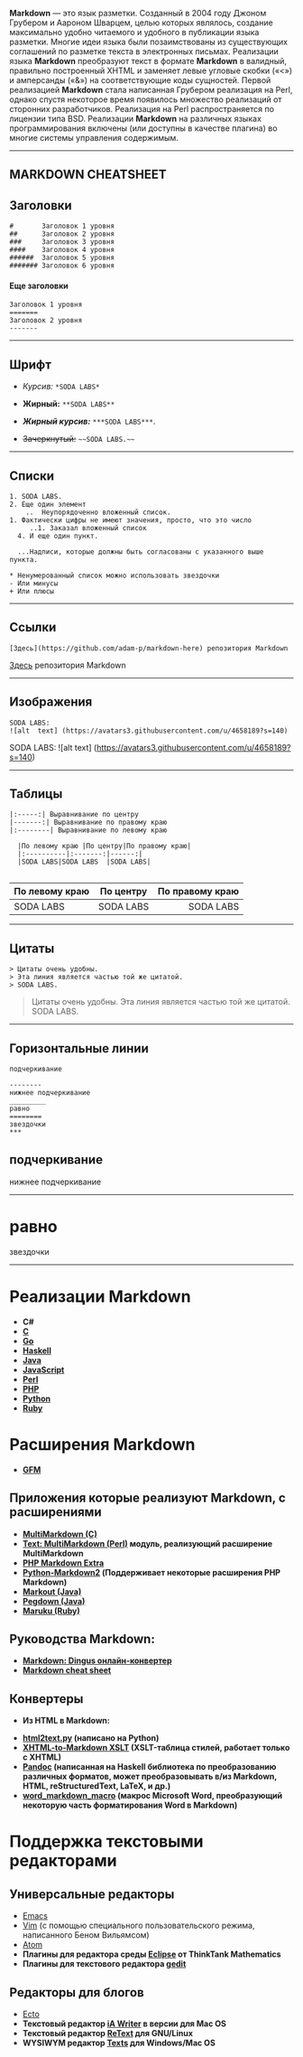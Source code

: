**Markdown** — это язык разметки. Созданный в 2004 году Джоном Грубером и Аароном Шварцем, целью которых являлось, создание максимально удобно читаемого и удобного в публикации языка разметки. Многие идеи языка были позаимствованы из существующих соглашений по разметке текста в электронных письмах. Реализации языка **Markdown** преобразуют текст в формате **Markdown** в валидный, правильно построенный XHTML и заменяет левые угловые скобки («<») и амперсанды («&») на соответствующие коды сущностей. Первой реализацией **Markdown** стала написанная Грубером реализация на Perl, однако спустя некоторое время появилось множество реализаций от сторонних разработчиков. Реализация на Perl распространяется по лицензии типа BSD. Реализации **Markdown** на различных языках программирования включены (или доступны в качестве плагина) во многие системы управления содержимым.

*** 
## **MARKDOWN CHEATSHEET**

## Заголовки

```
#       Заголовок 1 уровня
##      Заголовок 2 уровня
###     Заголовок 3 уровня
####    Заголовок 4 уровня
######  Заголовок 5 уровня
####### Заголовок 6 уровня
```

#### Еще заголовки

```
Заголовок 1 уровня
=======
Заголовок 2 уровня
-------
```

_____________

## Шрифт

- *Курсив:* `*SODA LABS*`

- **Жирный:** `**SODA LABS**` 

- ***Жирный курсив:*** `***SODA LABS***`.

- ~~Зачеркнутый:~~  `~~SODA LABS.~~`

_______________

## Списки

```
1. SODA LABS.
2. Еще один элемент
    ..  Неупорядоченно вложенный список.
1. Фактически цифры не имеют значения, просто, что это число
     ..1. Заказал вложенный список
  4. И еще один пункт.

  ...Надписи, которые должны быть согласованы с указанного выше пункта.

* Ненумерованный список можно использовать звездочки
- Или минусы
+ Или плюсы
```
____________

## Ссылки
```
[Здесь](https://github.com/adam-p/markdown-here) репозитория Markdown 
```
[Здесь](https://github.com/adam-p/markdown-here) репозитория Markdown 

________________

## Изображения

```
SODA LABS: 
![alt  text] (https://avatars3.githubusercontent.com/u/4658189?s=140)
```
SODA LABS: 
![alt  text] (https://avatars3.githubusercontent.com/u/4658189?s=140)
____________________

## Таблицы
```
|:-----:| Выравнивание по центру
|-------:| Выравнивание по правому краю
|:--------| Выравнивание по левому краю
```
```
  |По левому краю |По центру|По правому краю|
  |:----------|:-------:|------:|
  |SODA LABS|SODA LABS  |SODA LABS|
  
```
|По левому краю |По центру|По правому краю|
|:----------|:-------:|------:|
|SODA LABS|SODA LABS  |SODA LABS|
_____________

## Цитаты

```
> Цитаты очень удобны.
> Эта линия является частью той же цитатой.
> SODA LABS.
```
> Цитаты очень удобны.
> Эта линия является частью той же цитатой.
> SODA LABS.

______________

## Горизонтальные линии

```
подчеркивание

--------
нижнее подчеркивание
_________
равно
========
звездочки
***
```
подчеркивание
--------
нижнее подчеркивание
________
равно
========
звездочки
***
 
# Реализации **Markdown**

* **C#**
* **[C](http://www.pell.portland.or.us/~orc/Code/markdown/)**
* **[Go](https://github.com/russross/blackfriday)**
* **[Haskell](http://sophos.berkeley.edu/macfarlane/pandoc/)**
* **[Java](http://sourceforge.net/projects/markdownj/)**
* **[JavaScript](https://github.com/coreyti/showdown/)**
* **[Perl](http://unbalanced-parentheses.nfshost.com/syntax.cgi?downloads/markdown.lsp.txt)**
* **[PHP](http://www.michelf.com/projects/php-markdown/)**
* **[Python](http://www.freewisdom.org/projects/python-markdown/)**
* **[Ruby](http://maruku.rubyforge.org/)**

# Расширения **Markdown**

* **[GFM](https://help.github.com/articles/github-flavored-markdown)**

## Приложения которые реализуют Markdown, с расширениями
* **[MultiMarkdown (C)]( http://fletcherpenney.net/multimarkdown/)**
* **[Text: MultiMarkdown (Perl)]( http://search.cpan.org/~bobtfish/Text-MultiMarkdown-1.000034/lib/Text/MultiMarkdown.pm) модуль, реализующий расширение MultiMarkdown**
* **[PHP Markdown Extra]( http://michelf.ca/projects/php-markdown/extra/)**
* **[Python-Markdown2]( https://code.google.com/p/python-markdown2/) (Поддерживает некоторые расширения PHP Markdown)**
* **[Markout (Java)]( http://markout.exegetic.net/)**
* **[Pegdown (Java)]( https://github.com/sirthias/pegdown)**
* **[Maruku (Ruby)]( http://maruku.rubyforge.org/)**

## Руководства **Markdown:**

* **[Markdown: Dingus онлайн-конвертер](http://daringfireball.net/projects/markdown/dingus)**
* **[Markdown cheat sheet](http://warpedvisions.org/projects/markdown-cheat-sheet.md)**


## Конвертеры

* **Из HTML в Markdown:**
 - **[html2text.py]( http://www.aaronsw.com/2002/html2text/) (написано на Python)**
 - **[XHTML-to-Markdown XSLT]( http://www.lowerelement.com/Geekery/XML/XHTML-to-Markdown.html) (XSLT-таблица стилей, работает только с XHTML)**
 - **[Pandoc]( http://johnmacfarlane.net/pandoc/) (написанная на Haskell библиотека по преобразованию различных форматов, может преобразовывать в/из  Markdown, HTML, reStructuredText, LaTeX, и др.)**
- **[word_markdown_macro]( http://tips.naivist.net/2006/02/02/word_to_markdown_converter/) (макрос Microsoft Word, преобразующий некоторую часть форматирования Word в Markdown)**


# Поддержка текстовыми редакторами

## **Универсальные редакторы** 
* [Emacs]( https://www.gnu.org/software/emacs/)
* [Vim]( http://www.vim.org/) (с помощью специального пользовательского режима, написанного Беном Вильямсом) 
* [Atom]( https://atom.io/)
* **Плагины для редактора среды [Eclipse]( http://eclipse.org/) от ThinkTank Mathematics**
* **Плагины для текстового редактора [gedit]( https://wiki.gnome.org/Apps/Gedit)**

## **Редакторы для блогов** 
* [Ecto]( http://illuminex.com/ecto/) 
* **Текстовый редактор [iA Writer]( http://www.iawriter.com/mac/) в версии для Mac OS**
* **Текстовый редактор [ReText]( http://sourceforge.net/p/retext/home/ReText/) для GNU/Linux**
* **WYSIWYM редактор [Texts]( http://www.texts.io/) для Windows/Mac OS**
